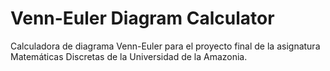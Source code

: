 # Venn-Euler Diagram Calculator

Calculadora de diagrama Venn-Euler para el proyecto final
de la asignatura Matemáticas Discretas de la Universidad
de la Amazonia.